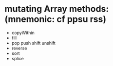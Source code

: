 
# mutating Array methods: (mnemonic: cf ppsu rss)

* copyWithin
* fill
* pop push shift unshift
* reverse
* sort
* splice
<!-- Great! -->